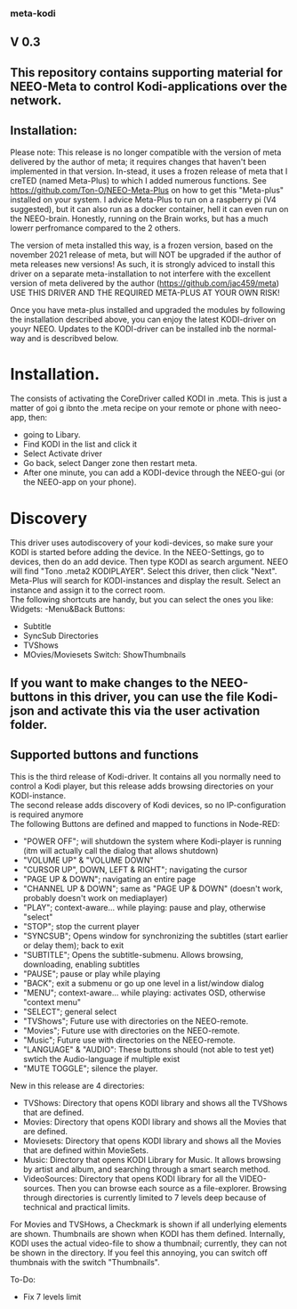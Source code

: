 ### meta-kodi
## V 0.3

## This repository contains supporting material for NEEO-Meta to control Kodi-applications over the network.

## Installation:
Please note: This release is no longer compatible with the version of meta delivered by the author of meta; it requires changes that haven't been implemented in that version.
In-stead, it uses a frozen release of meta that I creTED (named Meta-Plus) to which I added numerous functions. 
See https://github.com/Ton-O/NEEO-Meta-Plus on how to get this "Meta-plus" installed on your system. I advice Meta-Plus to run on a raspberry pi (V4 suggested), but it can also run as a docker container, hell it can even run on the NEEO-brain. Honestly, running on the Brain works, but has a much lowerr perfromance compared to the 2 others.

The version of meta installed this way, is a frozen version, based on the november 2021 release of meta, but will NOT be upgraded if the author of meta releases new versions!
As such, it is strongly adviced to install this driver on a separate meta-installation to not interfere with the excellent version of meta delivered by the author (https://github.com/jac459/meta)
USE THIS DRIVER AND THE REQUIRED META-PLUS AT YOUR OWN RISK! 

Once you have meta-plus installed and upgraded the modules by following the installation described above, you can enjoy the latest KODI-driver on youyr NEEO. Updates to the KODI-driver can be installed inb the normal-way and is describved below. 

# Installation.
The consists of activating the CoreDriver called KODI in .meta.
This is just a matter of goi g ibnto the .meta recipe on your remote or phone with neeo-app, then:
- going to Libary.
- Find KODI in the list and click it
- Select Activate driver
- Go back, select Danger zone then restart meta.
- After one minute, you can add a KODI-device through the NEEO-gui (or the NEEO-app on your phone).

# Discovery
This driver uses autodiscovery of your kodi-devices, so make sure your KODI is started before adding the device.
In the NEEO-Settings, go to devices, then do an add device. Then type KODI as search argument. NEEO will find "Tono .meta2 KODIPLAYER". 
Select this driver, then click "Next". Meta-Plus will search for KODI-instances and display the result. 
Select an instance and assign it to the correct room.  
The following shortcuts are handy, but you can select the ones you like:
Widgets:
-Menu&Back
Buttons:
- Subtitle
- SyncSub
Directories
- TVShows
- MOvies/Moviesets
Switch:
ShowThumbnails

## If you want to make changes to the NEEO-buttons in this driver, you can use the file Kodi-json and activate this via the user activation folder. 

## Supported buttons and functions

This is the third release of Kodi-driver. It contains all you normally need to control a Kodi player, but this release adds browsing
directories on your KODI-instance.  
The second release adds discovery of Kodi devices, so no IP-configuration is required anymore  
The following Buttons are defined and mapped to functions in Node-RED:
- "POWER OFF"; will shutdown the system where Kodi-player is running (itm will actually call the dialog that allows shutdown)
- "VOLUME UP" & "VOLUME DOWN"
- "CURSOR UP", DOWN, LEFT & RIGHT"; navigating the cursor
- "PAGE UP & DOWN"; navigating an entire page
- "CHANNEL UP & DOWN"; same as "PAGE UP & DOWN" (doesn't work, probably doesn't work on mediaplayer)
- "PLAY"; context-aware... while playing: pause and play, otherwise "select"
- "STOP"; stop the current player
- "SYNCSUB"; Opens window for synchronizing the subtitles (start earlier or delay them); back to exit
- "SUBTITLE"; Opens the subtitle-submenu. Allows browsing, downloading, enabling subtitles
- "PAUSE"; pause or play while playing
- "BACK"; exit a submenu or go up one level in a list/window dialog
- "MENU"; context-aware... while playing: activates OSD, otherwise "context menu"
- "SELECT"; general select
- "TVShows"; Future use with directories on the NEEO-remote.
- "Movies"; Future use with directories on the NEEO-remote.
- "Music"; Future use with directories on the NEEO-remote.
- "LANGUAGE" & "AUDIO": These buttons should (not able to test yet) swtich the Audio-language if multiple exist
- "MUTE TOGGLE"; silence the player.

New in this release are 4 directories:
- TVShows:      Directory that opens KODI library and shows all the TVShows that are defined.
- Movies:       Directory that opens KODI library and shows all the Movies that are defined.
- Moviesets:    Directory that opens KODI library and shows all the Movies that are defined within MovieSets.
- Music:        Directory that opens KODI Library for Music. It allows browsing by artist and album, and searching through a smart search method. 
- VideoSources: Directory that opens KODI library for all the VIDEO-sources. 
                Then you can browse each source as a file-explorer. Browsing through directories is currently limited to 7 levels deep because of technical and practical limits.
 
For Movies and TVSHows, a Checkmark is shown if all underlying elements are shown.
Thumbnails are shown when KODI has them defined. Internally, KODI uses the actual video-file to show a thumbnail; currently, they can not be shown in the directory. 
If you feel this annoying, you can switch off thumbnais with the switch "Thumbnails".     


To-Do:
- Fix 7 levels limit
